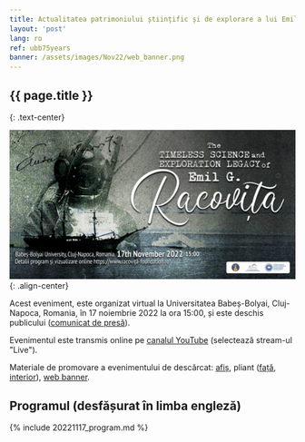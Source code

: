 ```yaml
---
title: Actualitatea patrimoniului științific și de explorare a lui Emil G. Racoviță
layout: 'post'
lang: ro
ref: ubb75years
banner: /assets/images/Nov22/web_banner.png
---
```



## {{ page.title }}
{: .text-center}

![](/assets/images/Nov22/web_banner.png){: .align-center}

Acest eveniment, este organizat virtual la Universitatea Babeș-Bolyai,  Cluj-Napoca, Romania, în 17 noiembrie 2022 la ora 15:00, și este deschis publicului ([comunicat de presă](/assets/images/Nov22/comunicat_presa_2022Nov17.pdf)).

Evenimentul este transmis online pe [canalul YouTube](https://www.youtube.com/channel/UCQlrz7oSFbyjj3f6C_5Vngg) (selectează stream-ul "Live").

Materiale de promovare a evenimentului de descărcat: [afiș](/assets/images/Nov22/poster.jpg), pliant ([față](/assets/images/Nov22/brochure_front.jpg), [interior](/assets/images/Nov22/brochure_interior.jpg)), [web banner](/assets/images/Nov22/web_banner.png).

## Programul (desfășurat în limba engleză)

{% include 20221117_program.md %}

